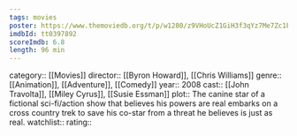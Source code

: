 ```yaml
---
tags: movies
poster: https://www.themoviedb.org/t/p/w1280/z9VHoUcZ1GiH3f3qYz7Me7Zc1Fd.jpg
imdbId: tt0397892
scoreImdb: 6.8
length: 96 min
---
```


category:: [[Movies]]
director:: [[Byron Howard]], [[Chris Williams]]
genre:: [[Animation]], [[Adventure]], [[Comedy]]
year:: 2008
cast:: [[John Travolta]], [[Miley Cyrus]], [[Susie Essman]]
plot:: The canine star of a fictional sci-fi/action show that believes his powers are real embarks on a cross country trek to save his co-star from a threat he believes is just as real.
watchlist::
rating::

